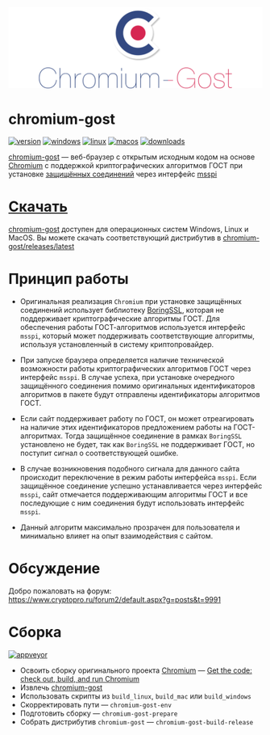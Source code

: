 <h3 align="center">
  <img src="extra/chromium-gost-header.png"/>
</h3>

# chromium-gost 

[![version](https://img.shields.io/github/release/deemru/chromium-gost.svg)](https://github.com/deemru/chromium-gost/releases/latest)
[![windows](https://img.shields.io/badge/windows-supported-brightgreen.svg)](https://github.com/deemru/chromium-gost/releases/latest)
[![linux](https://img.shields.io/badge/linux-supported-brightgreen.svg)](https://github.com/deemru/chromium-gost/releases/latest)
[![macos](https://img.shields.io/badge/macos-supported-brightgreen.svg)](https://github.com/deemru/chromium-gost/releases/latest)
[![downloads](https://img.shields.io/github/downloads/deemru/chromium-gost/total)](https://github.com/deemru/chromium-gost/releases/latest)

[chromium-gost](https://github.com/deemru/chromium-gost) — веб-браузер с открытым исходным кодом на основе [Chromium](https://ru.wikipedia.org/wiki/Chromium) с поддержкой криптографических алгоритмов ГОСТ при установке [защищённых соединений](https://ru.wikipedia.org/wiki/TLS) через интерфейс [msspi](https://github.com/deemru/msspi)

# [Скачать](https://github.com/deemru/chromium-gost/releases/latest)
[chromium-gost](https://github.com/deemru/chromium-gost) доступен для операционных систем Windows, Linux и MacOS. Вы можете скачать соответствующий дистрибутив в [chromium-gost/releases/latest](https://github.com/deemru/chromium-gost/releases/latest)

# Принцип работы

- Оригинальная реализация `Chromium` при установке защищённых соединений использует библиотеку [BoringSSL](https://boringssl.googlesource.com/boringssl), которая не поддерживает криптографические алгоритмы  ГОСТ. Для обеспечения работы ГОСТ-алгоритмов используется интерфейс `msspi`, который может поддерживать соответствующие алгоритмы, используя установленный в систему криптопровайдер.

- При запуске браузера определяется наличие технической возможности работы криптографических алгоритмов ГОСТ через интерфейс `msspi`. В случае успеха, при установке очередного защищённого соединения помимо оригинальных идентификаторов алгоритмов в пакете будут отправлены идентификаторы алгоритмов ГОСТ.

- Если сайт поддерживает работу по ГОСТ, он может отреагировать на наличие этих идентификаторов предложением работы на ГОСТ-алгоритмах. Тогда защищённое соединение в рамках `BoringSSL` установлено не будет, так как `BoringSSL` не поддерживает ГОСТ, но поступит сигнал о соответствующей ошибке.

- В случае возникновения подобного сигнала для данного сайта происходит переключение в режим работы интерфейса `msspi`. Если защищённое соединение успешно устанавливается через интерфейс `msspi`, сайт отмечается поддерживающим алгоритмы ГОСТ и все последующие с ним соединения будут использовать интерфейс `msspi`.

- Данный алгоритм максимально прозрачен для пользователя и минимально влияет на опыт взаимодействия с сайтом.

# Обсуждение

Добро пожаловать на форум: https://www.cryptopro.ru/forum2/default.aspx?g=posts&t=9991

# Сборка

[![appveyor](https://img.shields.io/appveyor/ci/deemru/chromium-gost.svg?label=appveyor)](https://ci.appveyor.com/project/deemru/chromium-gost)

- Освоить сборку оригинального проекта [Chromium](https://chromium.googlesource.com/chromium/src/+/master/docs/README.md) — [Get the code: check out, build, and run Chromium]( https://chromium.googlesource.com/chromium/src/+/master/docs/get_the_code.md)
- Извлечь [chromium-gost](https://github.com/deemru/chromium-gost)
- Использовать скрипты из `build_linux`, `build_mac` или `build_windows`
- Скорректировать пути — `chromium-gost-env`
- Подготовить сборку — `chromium-gost-prepare`
- Собрать дистрибутив `chromium-gost` — `chromium-gost-build-release`
